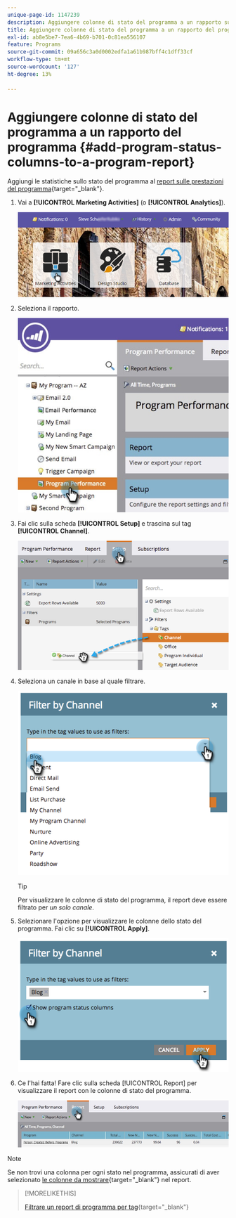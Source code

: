 ```yaml
---
unique-page-id: 1147239
description: Aggiungere colonne di stato del programma a un rapporto sul programma - Documentazione di Marketo - Documentazione del prodotto
title: Aggiungere colonne di stato del programma a un rapporto del programma
exl-id: ab8e5be7-7ea6-4b69-b701-0c81ea556107
feature: Programs
source-git-commit: 09a656c3a0d0002edfa1a61b987bff4c1dff33cf
workflow-type: tm+mt
source-wordcount: '127'
ht-degree: 13%

---
```


# Aggiungere colonne di stato del programma a un rapporto del programma {#add-program-status-columns-to-a-program-report}

Aggiungi le statistiche sullo stato del programma al [report sulle prestazioni del programma](/help/marketo/product-docs/core-marketo-concepts/programs/program-performance-report/create-a-program-performance-report.md){target="_blank"}.

1. Vai a **[!UICONTROL Marketing Activities]** (o **[!UICONTROL Analytics]**).

   ![](assets/login-marketing-activities-2.png)

1. Seleziona il rapporto.

   ![](assets/emailperformance.jpg)

1. Fai clic sulla scheda **[!UICONTROL Setup]** e trascina sul tag **[!UICONTROL Channel]**.

   ![](assets/image2014-9-23-16-3a26-3a38.png)

1. Seleziona un canale in base al quale filtrare.

   ![](assets/image2014-9-23-16-3a26-3a48.png)

   >[!TIP]
   >
   >Per visualizzare le colonne di stato del programma, il report deve essere filtrato per _un solo canale_.

1. Selezionare l&#39;opzione per visualizzare le colonne dello stato del programma. Fai clic su **[!UICONTROL Apply]**.

   ![](assets/image2014-9-23-16-3a26-3a53.png)

1. Ce l&#39;hai fatta! Fare clic sulla scheda [!UICONTROL Report] per visualizzare il report con le colonne di stato del programma.

   ![](assets/programreport.jpg)

>[!NOTE]
>
>Se non trovi una colonna per ogni stato nel programma, assicurati di aver selezionato [le colonne da mostrare](/help/marketo/product-docs/reporting/basic-reporting/editing-reports/select-report-columns.md){target="_blank"} nel report.

>[!MORELIKETHIS]
>
>[Filtrare un report di programma per tag](/help/marketo/product-docs/core-marketo-concepts/programs/program-performance-report/filter-a-program-report-by-tag.md){target="_blank"}

